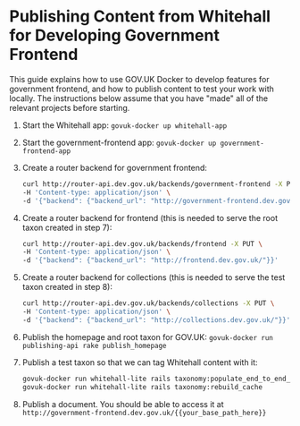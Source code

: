 # Publishing Content from Whitehall for Developing Government Frontend

This guide explains how to use GOV.UK Docker to develop features for government frontend, and how to publish content to test your
work with locally. The instructions below assume that you have "made" all of the relevant projects before starting.

1. Start the Whitehall app: `govuk-docker up whitehall-app`
2. Start the government-frontend app: `govuk-docker up government-frontend-app`
3. Create a router backend for government frontend:
   ```bash
   curl http://router-api.dev.gov.uk/backends/government-frontend -X PUT \
   -H 'Content-type: application/json' \
   -d '{"backend": {"backend_url": "http://government-frontend.dev.gov.uk/"}}'
   ```
4. Create a router backend for frontend (this is needed to serve the root taxon created in step 7):
   ```bash
   curl http://router-api.dev.gov.uk/backends/frontend -X PUT \
   -H 'Content-type: application/json' \
   -d '{"backend": {"backend_url": "http://frontend.dev.gov.uk/"}}'
   ```
5. Create a router backend for collections (this is needed to serve the test taxon created in step 8):
   ```bash
   curl http://router-api.dev.gov.uk/backends/collections -X PUT \
   -H 'Content-type: application/json' \
   -d '{"backend": {"backend_url": "http://collections.dev.gov.uk/"}}'
   ```
7. Publish the homepage and root taxon for GOV.UK: `govuk-docker run publishing-api rake publish_homepage`
8. Publish a test taxon so that we can tag Whitehall content with it:

   ```bash
   govuk-docker run whitehall-lite rails taxonomy:populate_end_to_end_test_data
   govuk-docker run whitehall-lite rails taxonomy:rebuild_cache
   ```
9. Publish a document. You should be able to access it at `http://government-frontend.dev.gov.uk/{{your_base_path_here}}`
